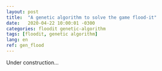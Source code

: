 ```yaml
---
layout: post
title:  "A genetic algorithm to solve the game flood-it"
date:   2020-04-22 10:00:01 -0300
categories: floodit genetic-algorithm
tags: [floodit, genetic algorithm]
lang: en
ref: gen_flood
---
```

Under construction...
